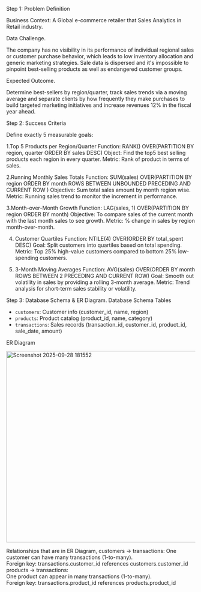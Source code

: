 Step 1: Problem Definition

Business Context: A Global e-commerce retailer that Sales Analytics in Retail industry.

Data Challenge.

The company has no visibility in its performance of individual regional sales or customer purchase behavior, which leads to low inventory allocation and generic marketing strategies. Sale data is dispersed and it's impossible to pinpoint best-selling products as well as endangered customer groups.

Expected Outcome.

Determine best-sellers by region/quarter, track sales trends via a moving average and separate clients by how frequently they make purchases to build targeted marketing initiatives and increase revenues 12% in the fiscal year ahead.

Step 2: Success Criteria

Define exactly 5 measurable goals:

1.Top 5 Products per Region/Quarter
 Function: RANK() OVER(PARTITION BY region, quarter ORDER BY sales DESC)
 Object: Find the top5 best selling products each region in every quarter.
 Metric: Rank of product in terms of sales.

2.Running Monthly Sales Totals
 Function: SUM(sales) OVER(PARTITION BY region ORDER BY month ROWS BETWEEN UNBOUNDED PRECEDING AND CURRENT ROW )
 Objective: Sum total sales amount by month region wise.
 Metric: Running sales trend to monitor the increment in performance.

3.Month-over-Month Growth
 Function: LAG(sales, 1) OVER(PARTITION BY region ORDER BY month)
 Objective: To compare sales of the current month with the last month sales to see growth.
 Metric: % change in sales by region month-over-month.

4. Customer Quartiles
 Function: NTILE(4) OVER(ORDER BY total_spent DESC)
 Goal: Split customers into quartiles based on total spending.
 Metric: Top 25% high-value customers compared to bottom 25% low-spending customers.

5. 3-Month Moving Averages
 Function: AVG(sales) OVER(ORDER BY month ROWS BETWEEN 2 PRECEDING AND CURRENT ROW)
 Goal: Smooth out volatility in sales by providing a rolling 3-month average.
 Metric: Trend analysis for short-term sales stability or volatility.

Step 3: Database Schema & ER Diagram.
Database Schema
Tables
- `customers`: Customer info (customer_id, name, region)
- `products`: Product catalog (product_id, name, category)
- `transactions`: Sales records (transaction_id, customer_id, product_id, sale_date, amount)

 ER Diagram

 <img width="1100" height="510" alt="Screenshot 2025-09-28 181552" src="https://github.com/user-attachments/assets/ab00de08-482d-4eab-9f82-e065e947caf5" />

 Relationships that are in ER Diagram,
customers → transactions:
One customer can have many transactions (1-to-many).  
Foreign key: transactions.customer_id references customers.customer_id  
products → transactions:  
One product can appear in many transactions (1-to-many).  
Foreign key: transactions.product_id references products.product_id






